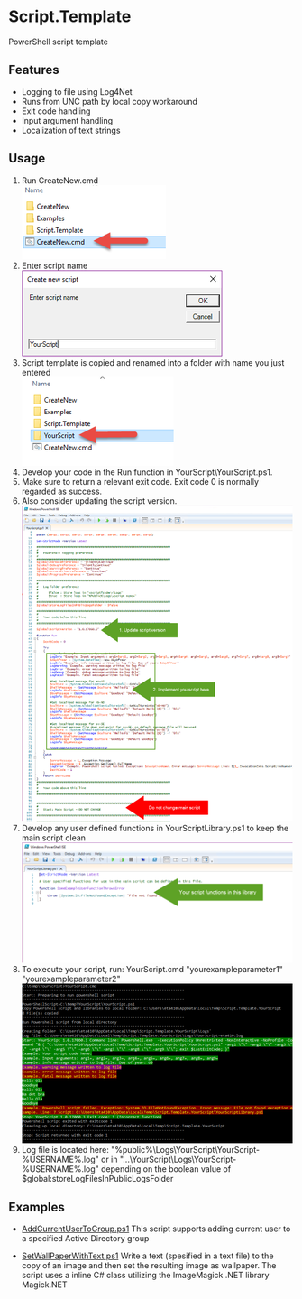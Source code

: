 # Script.Template

PowerShell script template

## Features

* Logging to file using Log4Net
* Runs from UNC path by local copy workaround
* Exit code handling
* Input argument handling
* Localization of text strings

## Usage

1. Run CreateNew.cmd  
![](./doc/images/CreateNew.png)
2. Enter script name  
![](./doc/images/YourScript_Input.png)
3. Script template is copied and  renamed into a folder with name you just entered  
![](./doc/images/YourScript_Folder.png)
2. Develop your code in the Run function in YourScript\YourScript.ps1.
  1. Make sure to return a relevant exit code. Exit code 0 is normally regarded as success.
  2. Also consider updating the script version.  
![](./doc/images/MainScript.png)
3. Develop any user defined functions in YourScriptLibrary.ps1 to keep the main script clean  
![](./doc/images/UserFunctions.png)
4. To execute your script, run: YourScript.cmd "yourexampleparameter1" "yourexampleparameter2"  
![](./doc/images/YourScriptOutput.png)  
5. Log file is located here: "%public%\Logs\YourScript\YourScript-%USERNAME%.log" or in "...\YourScript\Logs\YourScript-%USERNAME%.log" depending on the boolean value of $global:storeLogFilesInPublicLogsFolder

## Examples

* [AddCurrentUserToGroup.ps1](./src/Examples/AddCurrentUserToGroup)
This script supports adding current user to a specified Active Directory group

* [SetWallPaperWithText.ps1](./src/Examples/SetWallPaperWithText)
Write a text (spesified in a text file) to the copy of an image and then set the resulting image as wallpaper. The script uses a inline C# class utilizing the ImageMagick .NET library Magick.NET
